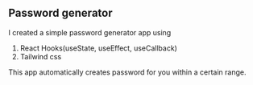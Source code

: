 ## Password generator
I created a simple password generator app using
1. React Hooks(useState, useEffect, useCallback)
2. Tailwind css

This app automatically creates password for you within a certain range.

